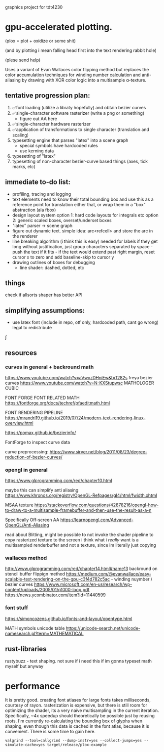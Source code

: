 graphics project for tdt4230
# gpu-accelerated plotting.
(plox = plot + oxidize or some shit)

(and by plotting i mean falling head first into the text rendering rabbit hole)

(plese send help)

Uses a variant of Evan Wallaces color flipping method but replaces the color accumulation
techniques for winding number calculation and anti-aliasing by drawing with XOR color logic 
into a multisample α-texture.


## tentative progression plan:
1. ✅font loading (utilize a libraty hopefully) and obtain bezier curves
2. ✅single-character software rasterizer (write a png or something)
    - figure out AA here
3. ✅single-character hardware rasterizer
4. ✅application of transformations to single character (translation and scaling)
5. typesetting engine that parses "latex" into a scene graph
    - special symbols have hardcoded rules
    - use kerning data
6. typesetting of "latex"
7. typesetting of non-character bezier-curve based things (axes, tick marks, etc)

## immediate to-do list:
- profiling, tracing and logging
- text elements need to know their total bounding box
  and use this as a reference point for translation
  either that, or wrap them in a "box" abstraction (ala fbox)
- design layout system
    option 1: hard code layouts for integrals etc
    option 2: generic scaled boxes, overset/underset boxes
- "latex" parser -> scene graph
- figure out dynamic text. simple idea: arc<refcell<text>> and store the arc
  in the renderer
- line breaking algorithm (i think this is easy) needed for labels if they get long
    without justification, just group characters separated by space
        - push the text if it fits
        - if the text would extend past right margin, reset cursor x to zero and
          add baseline-skip to cursor y
- drawing outlines of boxes for debugging
    - line shader: dashed, dotted, etc

## things
check if allsorts shaper has better API

## simplifying assumptions:
- use latex font (include in repo, otf only, hardcoded path, cant go wrong) legal to redistribute

∫

## resources
### curves in general + backround math
https://www.youtube.com/watch?v=aVwxzDHniEw&t=1282s freya bezier curves
https://www.youtube.com/watch?v=N-KXStupwsc   MATHOLOGER CUBIC

FONT FORGE FONT RELATED MATH
https://fontforge.org/docs/techref/pfaeditmath.html

FONT RENDERING PIPELINE
https://mrandri19.github.io/2019/07/24/modern-text-rendering-linux-overview.html

https://pomax.github.io/bezierinfo/

FontForge to inspect curve data

curve preprocessing:
https://www.sirver.net/blog/2011/08/23/degree-reduction-of-bezier-curves/

### opengl in general
https://www.glprogramming.com/red/chapter10.html

maybe this can simplify anti aliasing 
https://www.khronos.org/registry/OpenGL-Refpages/gl4/html/fwidth.xhtml

MSAA texture
https://stackoverflow.com/questions/42878216/opengl-how-to-draw-to-a-multisample-framebuffer-and-then-use-the-result-as-a-n

Specifically Off-screen AA
https://learnopengl.com/Advanced-OpenGL/Anti-Aliasing

read about Blitting, might be possible to not invoke the shader pipeline
to copy rasterized texture to the screen
i think what i _really_ want is a multisampled renderbuffer and not a texture, since
im literally just copying

### wallaces method
http://www.glprogramming.com/red/chapter14.html#name13 backround on stencil buffer flippign method
https://medium.com/@evanwallace/easy-scalable-text-rendering-on-the-gpu-c3f4d782c5ac - winding nuymber / bezier curves
https://www.microsoft.com/en-us/research/wp-content/uploads/2005/01/p1000-loop.pdf
https://news.ycombinator.com/item?id=11440599

### font stuff
https://simoncozens.github.io/fonts-and-layout/opentype.html

MATH symbols unicode table
https://unicode-search.net/unicode-namesearch.pl?term=MATHEMATICAL


## rust-libraries
rustybuzz - text shaping. not sure if i need this if im gonna typeset math myself but anyway


# performance
It is pretty good.
creating font atlases for large fonts takes milliseconds, courtesy of rayon.
rasterization is expensive, but there is still room for optimizing the shader, its
a very naïve multisampling in the current iteration.
Specifically, ~4x speedup should theoretically be possible just by reusing roots.
I'm currently re-calculating the bounding box of glyphs when shaping, even though this data is
cached in the font atlas, because it is convenient. There is some time to gain here.

```
valgrind --tool=callgrind --dump-instr=yes --collect-jumps=yes --simulate-cache=yes target/release/plox-example
```

